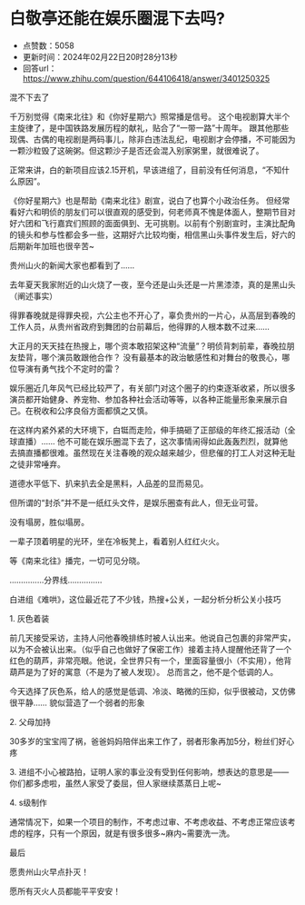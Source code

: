 # 白敬亭还能在娱乐圈混下去吗?
- 点赞数：5058
- 更新时间：2024年02月22日20时28分13秒
- 回答url：https://www.zhihu.com/question/644106418/answer/3401250325
<body>
 <p data-pid="K329I8tQ">混不下去了</p>
 <p data-pid="FBFjtbKv">千万别觉得《南来北往》和《你好星期六》照常播是信号。 这个电视剧算大半个主旋律了，是中国铁路发展历程的献礼，贴合了“一带一路”十周年。 跟其他那些现偶、古偶的电视剧是两码事儿，除非白违法乱纪，电视剧才会停播，不可能因为一颗沙粒毁了这碗粥。但这颗沙子是否还会混入别家粥里，就很难说了。</p>
 <p data-pid="Ib1ZHMFL">正常来讲，白的新项目应该2.15开机，早该进组了，目前没有任何消息，“不知什么原因”。</p>
 <p data-pid="OQOD1jj4">《你好星期六》也是帮助《南来北往》剧宣，说白了也算个小政治任务。 但经常看好六和明侦的朋友们可以很直观的感受到，何老师真不愧是体面人，整期节目对好六团和飞行嘉宾们照顾的面面俱到、无可挑剔。以前有个别剧宣时，主演比配角的镜头和参与性都会多一些，这期好六比较均衡，相信黑山头事件发生后，好六的后期新年加班也很辛苦~</p>
 <p data-pid="7J6stxy4">贵州山火的新闻大家也都看到了……</p>
 <p data-pid="z3sqQROT">去年夏天我家附近的山火烧了一夜，至今还是山头还是一片黑漆漆，真的是黑山头（阐述事实）</p>
 <p data-pid="5KbjyZMj">得罪春晚就是得罪央视，六公主也不开心了，辜负贵州的一片心，从高层到春晚的工作人员，从贵州省政府到舞团的台前幕后，他得罪的人根本数不过来……</p>
 <p data-pid="ebqjpoJq">大正月的天天挂在热搜上，哪个资本敢招架这种“流量”？明侦背刺前辈，春晚拉朋友垫背，哪个演员敢跟他合作？ 没有最基本的政治敏感性和对舞台的敬畏心，哪位导演有勇气找个不定时的雷？</p>
 <p data-pid="ii4QbFKF">娱乐圈近几年风气已经比较严了，有关部门对这个圈子的约束逐渐收紧，所以很多演员都开始健身、养宠物、参加各种社会活动等等，以各种正能量形象来展示自己。在税收和公序良俗方面都慎之又慎。</p>
 <p data-pid="9lngwIHY">在这样内紧外紧的大环境下，白铤而走险，伸手搞砸了正部级的年终汇报活动（全球直播）…… 他不可能在娱乐圈混下去了，这次事情闹得如此轰轰烈烈，就算他去搞直播都很难。虽然现在关注春晚的观众越来越少，但悲催的打工人对这种无耻之徒非常唾弃。</p>
 <p data-pid="L1rvO9a7">道德水平低下、扒来扒去全是黑料，人品差的显而易见。</p>
 <p data-pid="1RKGzw9s">但所谓的“封杀”并不是一纸红头文件，是娱乐圈查有此人，但无业可营。</p>
 <p data-pid="IxhnFpz2">没有塌房，胜似塌房。</p>
 <p data-pid="kZL6j7iL">一辈子顶着明星的光环，坐在冷板凳上，看着别人红红火火。</p>
 <p data-pid="uAQt7G_c">等《南来北往》播完，一切可见分晓。</p>
 <p data-pid="YkDplqYm">……………分界线……………</p>
 <p data-pid="lJB-aKoZ">白进组《难哄》，这位最近花了不少钱，热搜+公关，一起分析分析公关小技巧</p>
 <p data-pid="L3VUNVbZ">1. 灰色着装</p>
 <p data-pid="rwPddlNM">前几天接受采访，主持人问他春晚排练时被人认出来。他说自己包裹的非常严实，以为不会被认出来。（似乎自己也做好了保密工作）接着主持人提醒他还背了一个红色的葫芦，非常亮眼。他说，全世界只有一个，里面容量很小（不实用），他背葫芦是为了好的寓意（不是为了被人发现）。 总而言之，他不是个低调的人。</p>
 <p data-pid="WI3AzrqD">今天选择了灰色系，给人的感觉是低调、冷淡、略微的压抑，似乎很被动，又仿佛很平静…… 貌似营造了一个弱者的形象</p>
 <p data-pid="k5JQ62Ha">2. 父母加持</p>
 <p data-pid="OVIZdo-h">30多岁的宝宝闯了祸，爸爸妈妈陪伴出来工作了，弱者形象再加5分，粉丝们好心疼</p>
 <p data-pid="sGSRmku0">3. 进组不小心被路拍，证明人家的事业没有受到任何影响，想表达的意思是—— 你们都多虑啦，虽然人家受了委屈，但人家继续蒸蒸日上呢~</p>
 <p data-pid="lOY0dZvd">4. s级制作</p>
 <p data-pid="haMXTAFB">通常情况下，如果一个项目的制作，不考虑过审、不考虑收益、不考虑正常应该考虑的程序，只有一个原因，就是有很多很多~麻内~需要洗一洗。</p>
 <p data-pid="wzOrLcBx">最后</p>
 <p data-pid="ZYS9ep2Q">愿贵州山火早点扑灭！</p>
 <p data-pid="wXlUmLcS">愿所有灭火人员都能平平安安！</p>
</body>